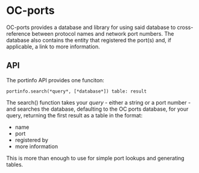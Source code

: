# OC-ports

OC-ports provides a database and library for using said database to cross-reference between protocol names and network port numbers. The database also contains the entity that registered the port(s) and, if applicable, a link to more information.

## API

The portinfo API provides one funciton:

    portinfo.search(*query*, [*database*]) table: result

The search() function takes your *query* - either a string or a port number - and searches the database, defaulting to the OC ports database, for your query, returning the first result as a table in the format:

 - name
 - port
 - registered by
 - more information

This is more than enough to use for simple port lookups and generating tables.
